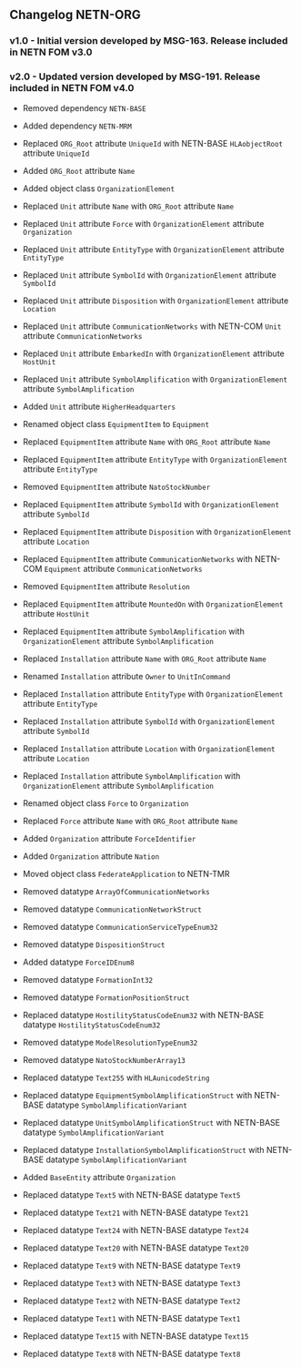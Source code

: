 ## Changelog NETN-ORG

### v1.0 - Initial version developed by MSG-163. Release included in NETN FOM v3.0



### v2.0 - Updated version developed by MSG-191. Release included in NETN FOM v4.0

* Removed dependency `NETN-BASE` 
* Added dependency `NETN-MRM` 
 
 
* Replaced `ORG_Root` attribute `UniqueId` with NETN-BASE `HLAobjectRoot` attribute `UniqueId` 
* Added `ORG_Root` attribute `Name` 
 
* Added object class `OrganizationElement` 
 
* Replaced `Unit` attribute `Name` with `ORG_Root` attribute `Name` 
* Replaced `Unit` attribute `Force` with `OrganizationElement` attribute `Organization` 
* Replaced `Unit` attribute `EntityType` with `OrganizationElement` attribute `EntityType` 
* Replaced `Unit` attribute `SymbolId` with `OrganizationElement` attribute `SymbolId` 
* Replaced `Unit` attribute `Disposition` with `OrganizationElement` attribute `Location` 
* Replaced `Unit` attribute `CommunicationNetworks` with NETN-COM `Unit` attribute `CommunicationNetworks` 
* Replaced `Unit` attribute `EmbarkedIn` with `OrganizationElement` attribute `HostUnit` 
* Replaced `Unit` attribute `SymbolAmplification` with `OrganizationElement` attribute `SymbolAmplification` 
* Added `Unit` attribute `HigherHeadquarters` 
 
* Renamed object class `EquipmentItem` to `Equipment` 
* Replaced `EquipmentItem` attribute `Name` with `ORG_Root` attribute `Name` 
* Replaced `EquipmentItem` attribute `EntityType` with `OrganizationElement` attribute `EntityType` 
* Removed `EquipmentItem` attribute `NatoStockNumber` 
* Replaced `EquipmentItem` attribute `SymbolId` with `OrganizationElement` attribute `SymbolId` 
* Replaced `EquipmentItem` attribute `Disposition` with `OrganizationElement` attribute `Location` 
* Replaced `EquipmentItem` attribute `CommunicationNetworks` with NETN-COM `Equipment` attribute `CommunicationNetworks` 
* Removed `EquipmentItem` attribute `Resolution` 
* Replaced `EquipmentItem` attribute `MountedOn` with `OrganizationElement` attribute `HostUnit` 
* Replaced `EquipmentItem` attribute `SymbolAmplification` with `OrganizationElement` attribute `SymbolAmplification` 
 
* Replaced `Installation` attribute `Name` with `ORG_Root` attribute `Name` 
* Renamed `Installation` attribute `Owner` to `UnitInCommand` 
* Replaced `Installation` attribute `EntityType` with `OrganizationElement` attribute `EntityType` 
* Replaced `Installation` attribute `SymbolId` with `OrganizationElement` attribute `SymbolId` 
* Replaced `Installation` attribute `Location` with `OrganizationElement` attribute `Location` 
* Replaced `Installation` attribute `SymbolAmplification` with `OrganizationElement` attribute `SymbolAmplification` 
 
* Renamed object class `Force` to `Organization` 
* Replaced `Force` attribute `Name` with `ORG_Root` attribute `Name` 
* Added `Organization` attribute `ForceIdentifier` 
* Added `Organization` attribute `Nation` 
 
* Moved object class `FederateApplication` to NETN-TMR 
 
* Removed datatype `ArrayOfCommunicationNetworks` 
* Removed datatype `CommunicationNetworkStruct` 
* Removed datatype `CommunicationServiceTypeEnum32` 
* Removed datatype `DispositionStruct` 
* Added datatype `ForceIDEnum8` 
* Removed datatype `FormationInt32` 
* Removed datatype `FormationPositionStruct` 
* Replaced datatype `HostilityStatusCodeEnum32` with NETN-BASE datatype `HostilityStatusCodeEnum32` 
* Removed datatype `ModelResolutionTypeEnum32` 
* Removed datatype `NatoStockNumberArray13` 
* Replaced datatype `Text255` with `HLAunicodeString` 
 
* Replaced datatype `EquipmentSymbolAmplificationStruct` with NETN-BASE datatype `SymbolAmplificationVariant` 
* Replaced datatype `UnitSymbolAmplificationStruct` with NETN-BASE datatype `SymbolAmplificationVariant` 
* Replaced datatype `InstallationSymbolAmplificationStruct` with NETN-BASE datatype `SymbolAmplificationVariant` 
 
* Added `BaseEntity` attribute `Organization`


* Replaced datatype `Text5` with NETN-BASE datatype `Text5` 
* Replaced datatype `Text21` with NETN-BASE datatype `Text21` 
* Replaced datatype `Text24` with NETN-BASE datatype `Text24` 
* Replaced datatype `Text20` with NETN-BASE datatype `Text20` 
* Replaced datatype `Text9` with NETN-BASE datatype `Text9` 
* Replaced datatype `Text3` with NETN-BASE datatype `Text3` 
* Replaced datatype `Text2` with NETN-BASE datatype `Text2` 
* Replaced datatype `Text1` with NETN-BASE datatype `Text1` 
* Replaced datatype `Text15` with NETN-BASE datatype `Text15` 
* Replaced datatype `Text8` with NETN-BASE datatype `Text8` 


